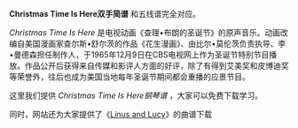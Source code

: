 

**Christmas Time Is Here双手简谱** 和五线谱完全对应。

_Christmas Time Is Here_
是电视动画《查理•布朗的圣诞节》的原声音乐。动画改编自美国漫画家查尔斯•舒尔茨的作品《花生漫画》、由比尔•莫伦茨负责执导、李•曼德森担任制作人，于1965年12月9日在CBS电视网上作为圣诞节特别节目播放。作品公开后获得来自传媒和影评人方面的好评，除了有得到艾美奖和皮博迪奖等荣誉外，往后也成为美国当地每年圣诞节期间都会重播的应景节目。

这里我们提供 _Christmas Time Is Here钢琴谱_ ，大家可以免费下载学习。

同时，网站还为大家提供了《[Linus and Lucy](Music-4231-Linus-and-Lucy-Vince-Guaraldi.html
"Linus and Lucy")》的曲谱下载

